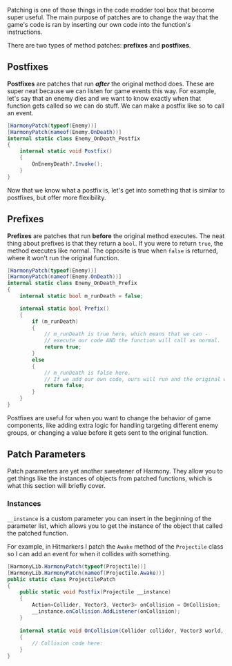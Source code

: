 Patching is one of those things in the code modder tool box that become super useful. The main purpose of patches are to change the way that the game's code is ran by inserting our own code into the function's instructions.

There are two types of method patches: **prefixes** and **postfixes**.

## Postfixes
**Postfixes** are patches that run ***after*** the original method does. These are super neat because we can listen for game events this way. For example, let's say that an enemy dies and we want to know exactly when that function gets called so we can do stuff. We can make a postfix like so to call an event.

```cs
[HarmonyPatch(typeof(Enemy))]
[HarmonyPatch(nameof(Enemy.OnDeath))]
internal static class Enemy_OnDeath_Postfix
{
	internal static void Postfix()
	{
		OnEnemyDeath?.Invoke();
	}
}
```

Now that we know what a postfix is, let's get into something that is similar to postfixes, but offer more flexibility.
## Prefixes
**Prefixes** are patches that run **before** the original method executes. The neat thing about prefixes is that they return a ``bool``. If you were to return ``true``, the method executes like normal. The opposite is true when ``false`` is returned, where it won't run the original function.

```cs
[HarmonyPatch(typeof(Enemy))]
[HarmonyPatch(nameof(Enemy.OnDeath))]
internal static class Enemy_OnDeath_Prefix
{
	internal static bool m_runDeath = false;

	internal static bool Prefix()
	{
		if (m_runDeath)
		{
			// m_runDeath is true here, which means that we can -
			// execute our code AND the function will call as normal.
			return true;
		}
		else
		{
			// m_runDeath is false here.
			// If we add our own code, ours will run and the original will not.
			return false;
		}
	}
}
```

Postfixes are useful for when you want to change the behavior of game components, like adding extra logic for handling targeting different enemy groups, or changing a value before it gets sent to the original function.
## Patch Parameters
Patch parameters are yet another sweetener of Harmony. They allow you to get things like the instances of objects from patched functions, which is what this section will briefly cover.
### Instances
``__instance`` is a custom parameter you can insert in the beginning of the parameter list, which allows you to get the instance of the object that called the patched function.

For example, in Hitmarkers I patch the ``Awake`` method of the ``Projectile`` class so I can add an event for when it collides with something.

```cs
[HarmonyLib.HarmonyPatch(typeof(Projectile))]
[HarmonyLib.HarmonyPatch(nameof(Projectile.Awake))]
public static class ProjectilePatch
{
	public static void Postfix(Projectile __instance)
    {
	    Action<Collider, Vector3, Vector3> onCollision = OnCollision;
        __instance.onCollision.AddListener(onCollision);
    }
        
	internal static void OnCollision(Collider collider, Vector3 world, Vector3 normal)
	{
		// Collision code here:
	}
}
```